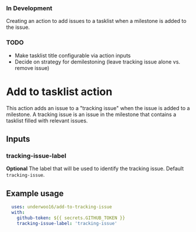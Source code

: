 ### In Development
Creating an action to add issues to a tasklist when a milestone is added to the issue.

### TODO
- Make tasklist title configurable via action inputs
- Decide on strategy for demilestoning (leave tracking issue alone vs. remove issue)

# Add to tasklist action

This action adds an issue to a "tracking issue" when the issue is added to a milestone.
A tracking issue is an issue in the milestone that contains a tasklist filled with relevant issues.

## Inputs

### tracking-issue-label

**Optional** The label that will be used to identify the tracking issue. Default `tracking-issue`.

## Example usage

```yaml
  uses: underwoo16/add-to-tracking-issue
  with:
    github-token: ${{ secrets.GITHUB_TOKEN }}
    tracking-issue-label: 'tracking-issue'
```
